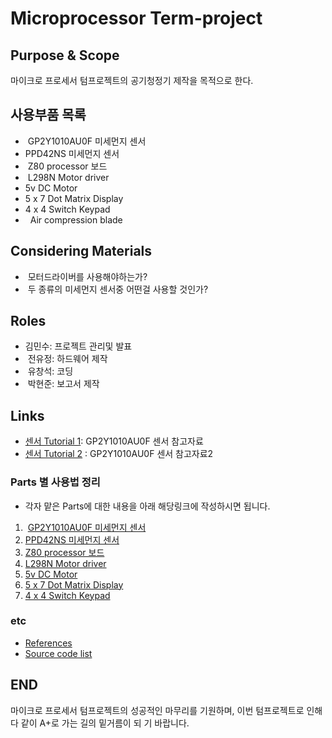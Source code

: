 # Microprocessor Term-project

## Purpose & Scope
마이크로 프로세서 텀프로젝트의 공기청정기 제작을 목적으로 한다.

## 사용부품 목록

*  GP2Y1010AU0F 미세먼지 센서
*  PPD42NS 미세먼지 센서
*  Z80 processor 보드
*  L298N Motor driver
*   5v DC Motor
*   5 x 7 Dot Matrix Display
*   4 x 4 Switch Keypad
*   Air compression blade

## Considering Materials

*  모터드라이버를 사용해야하는가?
*  두 종류의 미세먼지 센서중 어떤걸 사용할 것인가?

## Roles

*  김민수: 프로젝트 관리및 발표
*  전유정: 하드웨어 제작
*  유창석: 코딩
*  박현준: 보고서 제작



## Links
* [센서 Tutorial 1](http://www.makewith.co/page/project/801/story/1741/): GP2Y1010AU0F 센서 참고자료
* [센서 Tutorial 2](http://www.iamamaker.kr/ko/tutorials/arduino/%EC%95%84%EB%91%90%EC%9D%B4%EB%85%B8-%EB%AF%B8%EC%84%B8%EB%A8%BC%EC%A7%80-%EC%84%BC%EC%84%9Cgp2y1010au0f-%EC%BD%94%EB%94%A9%ED%95%98%EA%B8%B0/) : GP2Y1010AU0F 센서 참고자료2



### Parts 별 사용법 정리

* 각자 맡은 Parts에 대한 내용을 아래 해당링크에 작성하시면 됩니다.

1.  [GP2Y1010AU0F 미세먼지 센서](./docs/GP2Y1010AU0F.md)
2.  [PPD42NS 미세먼지 센서](./docs/PPD42NS.md)
3.  [Z80 processor 보드](./docs/Z80Board.md)
4.  [L298N Motor driver](./docs/L298NMotordriver.md)
5.  [5v DC Motor](./docs/5vDCMotor.md)
6.  [5 x 7 Dot Matrix Display](./docs/5x7DotMatrixDisplay.md)
7.  [4 x 4 Switch Keypad](./docs/4x4SwitchKeypad.md)



### etc

* [References](./docs/References.md)
* [Source code list](./src/README.md)




## END

  마이크로 프로세서 텀프로젝트의 성공적인 마무리를 기원하며, 이번 텀프로젝트로 인해 다 같이 A+로 가는 길의 밑거름이 되
기 바랍니다.
